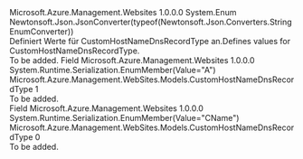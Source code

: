 <Type Name="CustomHostNameDnsRecordType" FullName="Microsoft.Azure.Management.WebSites.Models.CustomHostNameDnsRecordType">
  <TypeSignature Language="C#" Value="public enum CustomHostNameDnsRecordType" />
  <TypeSignature Language="ILAsm" Value=".class public auto ansi sealed CustomHostNameDnsRecordType extends System.Enum" />
  <TypeSignature Language="DocId" Value="T:Microsoft.Azure.Management.WebSites.Models.CustomHostNameDnsRecordType" />
  <TypeSignature Language="VB.NET" Value="Public Enum CustomHostNameDnsRecordType" />
  <TypeSignature Language="F#" Value="type CustomHostNameDnsRecordType = " />
  <AssemblyInfo>
    <AssemblyName>Microsoft.Azure.Management.Websites</AssemblyName>
    <AssemblyVersion>1.0.0.0</AssemblyVersion>
  </AssemblyInfo>
  <Base>
    <BaseTypeName>System.Enum</BaseTypeName>
  </Base>
  <Attributes>
    <Attribute>
      <AttributeName>Newtonsoft.Json.JsonConverter(typeof(Newtonsoft.Json.Converters.StringEnumConverter))</AttributeName>
    </Attribute>
  </Attributes>
  <Docs>
    <summary>
            <span data-ttu-id="a5b97-101">Definiert Werte für CustomHostNameDnsRecordType an.</span><span class="sxs-lookup"><span data-stu-id="a5b97-101">Defines values for CustomHostNameDnsRecordType.</span></span>
            </summary>
    <remarks>To be added.</remarks>
  </Docs>
  <Members>
    <Member MemberName="A">
      <MemberSignature Language="C#" Value="A" />
      <MemberSignature Language="ILAsm" Value=".field public static literal valuetype Microsoft.Azure.Management.WebSites.Models.CustomHostNameDnsRecordType A = int32(1)" />
      <MemberSignature Language="DocId" Value="F:Microsoft.Azure.Management.WebSites.Models.CustomHostNameDnsRecordType.A" />
      <MemberSignature Language="VB.NET" Value="A" />
      <MemberSignature Language="F#" Value="A = 1" Usage="Microsoft.Azure.Management.WebSites.Models.CustomHostNameDnsRecordType.A" />
      <MemberType>Field</MemberType>
      <AssemblyInfo>
        <AssemblyName>Microsoft.Azure.Management.Websites</AssemblyName>
        <AssemblyVersion>1.0.0.0</AssemblyVersion>
      </AssemblyInfo>
      <Attributes>
        <Attribute>
          <AttributeName>System.Runtime.Serialization.EnumMember(Value="A")</AttributeName>
        </Attribute>
      </Attributes>
      <ReturnValue>
        <ReturnType>Microsoft.Azure.Management.WebSites.Models.CustomHostNameDnsRecordType</ReturnType>
      </ReturnValue>
      <MemberValue>1</MemberValue>
      <Docs>
        <summary>To be added.</summary>
      </Docs>
    </Member>
    <Member MemberName="CName">
      <MemberSignature Language="C#" Value="CName" />
      <MemberSignature Language="ILAsm" Value=".field public static literal valuetype Microsoft.Azure.Management.WebSites.Models.CustomHostNameDnsRecordType CName = int32(0)" />
      <MemberSignature Language="DocId" Value="F:Microsoft.Azure.Management.WebSites.Models.CustomHostNameDnsRecordType.CName" />
      <MemberSignature Language="VB.NET" Value="CName" />
      <MemberSignature Language="F#" Value="CName = 0" Usage="Microsoft.Azure.Management.WebSites.Models.CustomHostNameDnsRecordType.CName" />
      <MemberType>Field</MemberType>
      <AssemblyInfo>
        <AssemblyName>Microsoft.Azure.Management.Websites</AssemblyName>
        <AssemblyVersion>1.0.0.0</AssemblyVersion>
      </AssemblyInfo>
      <Attributes>
        <Attribute>
          <AttributeName>System.Runtime.Serialization.EnumMember(Value="CName")</AttributeName>
        </Attribute>
      </Attributes>
      <ReturnValue>
        <ReturnType>Microsoft.Azure.Management.WebSites.Models.CustomHostNameDnsRecordType</ReturnType>
      </ReturnValue>
      <MemberValue>0</MemberValue>
      <Docs>
        <summary>To be added.</summary>
      </Docs>
    </Member>
  </Members>
</Type>